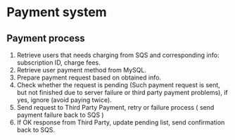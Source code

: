 # Payment system

## Payment process
1. Retrieve users that needs charging from SQS and corresponding info: subscription ID, charge fees. 
2. Retrieve user payment method from MySQL.
3. Prepare payment request based on obtained info.
4. Check whether the request is pending (Such payment request is sent, but not finished due to server failure or third party payment problems), if yes, ignore (avoid paying twice).
5. Send request to Third Party Payment, retry or failure process ( send payment failure back to SQS )
6. If OK response from Third Party, update pending list, send confirmation back to SQS. 
